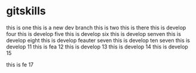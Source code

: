# gitskills
this is one
this is a new dev branch
this is two
this is there
this is develop four
this is develop five
this is develop six
this is develop senven
this is develop eight
this is develop feauter seven
this is develop ten seven
this is develop 11
this is fea     12
this is develop 13
this is develop 14
this is develop 15














this is fe 17
